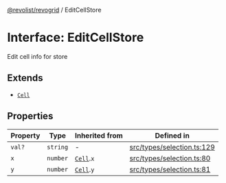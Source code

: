 [@revolist/revogrid](README.md) / EditCellStore

# Interface: EditCellStore

Edit cell info for store

## Extends

- [`Cell`](Interface.Cell.md)

## Properties

| Property | Type | Inherited from | Defined in |
| ------ | ------ | ------ | ------ |
| `val?` | `string` | - | [src/types/selection.ts:129](https://github.com/revolist/revogrid/blob/babcd934a05d11632dc60c6964673e41a780bbb7/src/types/selection.ts#L129) |
| `x` | `number` | [`Cell`](Interface.Cell.md).`x` | [src/types/selection.ts:80](https://github.com/revolist/revogrid/blob/babcd934a05d11632dc60c6964673e41a780bbb7/src/types/selection.ts#L80) |
| `y` | `number` | [`Cell`](Interface.Cell.md).`y` | [src/types/selection.ts:81](https://github.com/revolist/revogrid/blob/babcd934a05d11632dc60c6964673e41a780bbb7/src/types/selection.ts#L81) |
